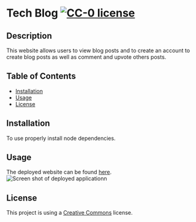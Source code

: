 # Tech Blog [![CC-0 license](https://img.shields.io/badge/License-CC--0-blue.svg)](https://creativecommons.org/licenses/by-nd/4.0)

## Description
This website allows users to view blog posts and to create an account to create blog posts as well as comment and upvote others posts.

## Table of Contents
- [Installation](#Installation)
- [Usage](#Usage)
- [License](#License)

## Installation
To use properly install node dependencies.

## Usage
The deployed website can be found [here](https://agile-temple-92129.herokuapp.com/).
![Screen shot of deployed applicationn](https://user-images.githubusercontent.com/42618949/131084150-934b1f0c-ddf6-46a2-b61a-3b0b32e34894.png "Tech Blog")

## License
This project is using a [Creative Commons](https://choosealicense.com/licenses/cc0-1.0/) license.   
